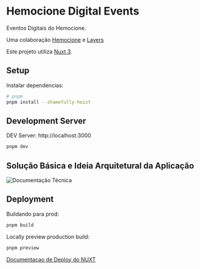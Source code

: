 # Hemocione Digital Events

Eventos Digitais do Hemocione.

Uma colaboração [Hemocione](https://hemocione.com.br) e [Layers](https://layers.education)

Este projeto utiliza [Nuxt 3](https://v3.nuxtjs.org).

## Setup

Instalar dependencias:

```bash
# pnpm
pnpm install --shamefully-hoist
```

## Development Server

DEV Server: http://localhost:3000

```bash
pnpm dev
```

## Solução Básica e Ideia Arquitetural da Aplicação

![Documentação Técnica](https://cdn.discordapp.com/attachments/954377671993856031/1147905664371400715/basicTecDoc.png)

## Deployment

Buildando para prod:

```bash
pnpm build
```

Locally preview production build:

```bash
pnpm preview
```

[Documentacao de Deploy do NUXT](https://nuxt.com/docs/getting-started/deployment#presets)
